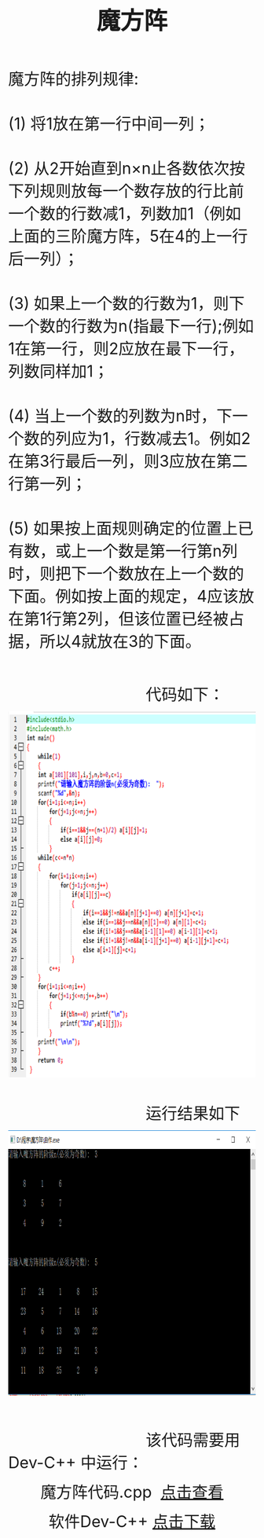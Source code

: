 <!DOCTYPE html PUBLIC "-//W3C//DTD XHTML 1.0 Transitional//EN" "http://www.w3.org/TR/xhtml1/DTD/xhtml1-transitional.dtd">
<html xmlns="http://www.w3.org/1999/xhtml">
<head>
<meta http-equiv="Content-Type" content="text/html; charset=utf-8" />
<title>我的一个C语言作业</title>
</head>

<body>
<p><strong><font size="+5"><center>魔方阵</center></font></strong></h1></p><br /><br />
<p><font size="+3">魔方阵的排列规律:</font></p><br />
<p><font size="+3">(1)   将1放在第一行中间一列；</font></p><br />
<p><font size="+3">(2)   从2开始直到n×n止各数依次按下列规则放每一个数存放的行比前一个数的行数减1，列数加1（例如上面的三阶魔方阵，5在4的上一行后一列）；</font></p><br />
<p><font size="+3">(3)   如果上一个数的行数为1，则下一个数的行数为n(指最下一行);例如1在第一行，则2应放在最下一行，列数同样加1；</font></p><br />
<p><font size="+3">(4)   当上一个数的列数为n时，下一个数的列应为1，行数减去1。例如2在第3行最后一列，则3应放在第二行第一列；</font></p><br />
<p><font size="+3">(5)    如果按上面规则确定的位置上已有数，或上一个数是第一行第n列时，则把下一个数放在上一个数的下面。例如按上面的规定，4应该放在第1行第2列，但该位置已经被占据，所以4就放在3的下面。</font></p><br /><br />
<p style="text-indent:20em"><font size="+3">代码如下：</font></p>
<P><center>
  <img src="https://github.com/jidaozuoye/zzq/blob/master/%E4%BB%A3%E7%A0%81/2017-12-18_145907.png" width="771" height="745" />
</center><p><br />
<p style="text-indent:20em"><font size="+3">运行结果如下</font></p>
<P><center><img src="https://github.com/jidaozuoye/zzq/blob/master/%E4%BB%A3%E7%A0%81/2017-12-18_150139.png" width="970" height="540" /></center></P><br /><br />
<p style="text-indent:20em"><font size="+3">该代码需要用 Dev-C++ 中运行：</font></p>
<p><font size="+3"><center>魔方阵代码.cpp  <a href="https://github.com/jidaozuoye/zzq/blob/master/%E4%BB%A3%E7%A0%81/%E9%AD%94%E6%96%B9%E9%98%B5%E4%BB%A3%E7%A0%81.cpp">点击查看</a></center></font></p>
<p><font size="+3"><center>软件Dev-C++  <a href="../网页文件/代码/Dev-Cpp 5.11 TDM-GCC 4.9.2 Setup.exe">点击下载</a>
</center></font></p>
</body>
</html>

